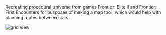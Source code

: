 Recreating procedural universe from games Frontier: Elite II
and Frontier: First Encounters for purposes of making 
a map tool, which would help with planning routes between stars.

![grid view](http://i.imgur.com/hIWCXzv.png)
